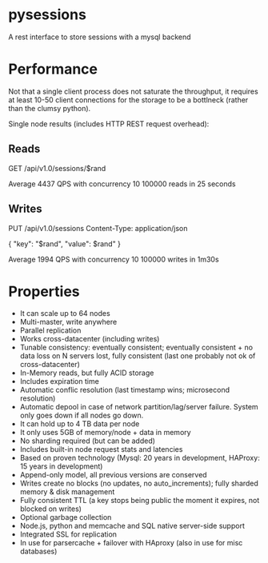# pysessions
A rest interface to store sessions with a mysql backend

Performance
===========

Not that a single client process does not saturate the throughput, it requires at least 10-50 client connections for the storage to be a bottlneck (rather than the clumsy python).

Single node results (includes HTTP REST request overhead):

Reads
-----
GET /api/v1.0/sessions/$rand

Average 4437 QPS with concurrency 10
100000 reads in 25 seconds

Writes
------

PUT /api/v1.0/sessions
Content-Type: application/json

{
    "key": "$rand",
    "value": $rand"
}

Average 1994 QPS with concurrency 10
100000 writes in 1m30s

Properties
==========
* It can scale up to 64 nodes
* Multi-master, write anywhere
* Parallel replication
* Works cross-datacenter (including writes)
* Tunable consistency: eventually consistent; eventually consistent + no data loss on N servers lost, fully consistent (last one probably not ok of cross-datacenter)
* In-Memory reads, but fully ACID storage
* Includes expiration time
* Automatic conflic resolution (last timestamp wins; microsecond resolution)
* Automatic depool in case of network partition/lag/server failure. System only goes down if all nodes go down.
* It can hold up to 4 TB data per node
* It only uses 5GB of memory/node + data in memory
* No sharding required (but can be added)
* Includes built-in node request stats and latencies
* Based on proven technology (Mysql: 20 years in development, HAProxy: 15 years in development)
* Append-only model, all previous versions are conserved
* Writes create no blocks (no updates, no auto_increments); fully sharded memory & disk management
* Fully consistent TTL (a key stops being public the moment it expires, not blocked on writes)
* Optional garbage collection
* Node.js, python and memcache and SQL native server-side support
* Integrated SSL for replication
* In use for parsercache + failover with HAproxy (also in use for misc databases)
